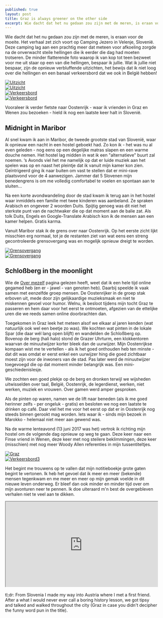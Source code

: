 ```yaml
---
published: true
layout: post
title: Graz is always greener on the other side
excerpt: Wie dacht dat het nu gedaan zou zijn met de meren, is eraan voor de moeite. Het verhaal zet zich voort op Camping Jezero in Velenje, Slovenië. Deze camping lag aan een prachtig meer dat meteen voor afkoeling zorgde na de onverwacht steile hellingen die ik eerder die dag had moeten trotseren. De minder flatterende foto waarop ik van kop tot teen bezweet voor me uit staar op een van die hellingen, bespaar ik jullie. Wat ik jullie niet bespaar, zijn de opnieuw verbluffende uitzichten, het bewijs dat ik niet loog over die hellingen en een banaal verkeersbord dat we ook in België hebben!
---
```

Wie dacht dat het nu gedaan zou zijn met de meren, is eraan voor de moeite. Het verhaal zet zich voort op Camping Jezero in Velenje, Slovenië. Deze camping lag aan een prachtig meer dat meteen voor afkoeling zorgde na de onverwacht steile hellingen die ik eerder die dag had moeten trotseren. De minder flatterende foto waarop ik van kop tot teen bezweet voor me uit staar op een van die hellingen, bespaar ik jullie. Wat ik jullie niet bespaar, zijn de opnieuw verbluffende uitzichten, het bewijs dat ik niet loog over die hellingen en een banaal verkeersbord dat we ook in België hebben!

<div class="row">
<article class="6u 12u$(xsmall) work-item">
<a href="{{ site.github.url }}/images/posts/Uitzicht1.jpg" class="image fit thumb"><img src="{{ site.github.url }}/images/posts/Uitzicht1_Small.jpg" alt="Uitzicht" /></a>
</article>
<article class="6u$ 12u$(xsmall) work-item">
<a href="{{ site.github.url }}/images/posts/Uitzicht2.jpg" class="image fit thumb"><img src="{{ site.github.url }}/images/posts/Uitzicht2_Small.jpg" alt="Uitzicht" /></a>
</article>
<article class="6u 12u$(xsmall) work-item">
<a href="{{ site.github.url }}/images/posts/Verkeersbord2.jpg" class="image fit thumb"><img src="{{ site.github.url }}/images/posts/Verkeersbord2_Small.jpg" alt="Verkeersbord" /></a>
</article>
<article class="6u$ 12u$(xsmall) work-item">
<a href="{{ site.github.url }}/images/posts/Verkeersbord1.jpg" class="image fit thumb"><img src="{{ site.github.url }}/images/posts/Verkeersbord1_Small.jpg" alt="Verkeersbord" /></a>
</article>
</div>

Vooraleer ik verder fietste naar Oostenrijk - waar ik vrienden in Graz en Wenen zou bezoeken - hield ik nog een laatste keer halt in Slovenië.

## Midnight in Maribor

Al snel kwam ik aan in Maribor, de tweede grootste stad van Slovenië, waar ik opnieuw een nacht in een hostel geboekt had. Zo kon ik - het was nu al even geleden - nog eens op een degelijke matras slapen en een warme douche nemen. Het hostel lag midden in wat ik een "alternatieve" buurt zal noemen. ‘s Avonds viel het me namelijk op dat er luide muziek aan het spelen was op en naast het pleintje dat ik vanuit mijn kamer kon zien. Geïntrigeerd ging ik naar buiten om vast te stellen dat er mini-rave plaatsvond voor de 4 aanwezigen. Jammer dat 5 Slovenen mijn benedengrens is om me volledig comfortabel te voelen en spontaan aan te sluiten... 

Na een korte avondwandeling door de stad kwam ik terug aan in het hostel waar inmiddels een familie met twee kinderen was aanbeland. Ze spraken Arabisch en ongeveer 2 woorden Duits. Spijtig genoeg was dit niet het sterkste punt van de nachtwaker die op dat moment aan de balie zat. Als tolk Duits, Engels en Google-Translate Arabisch kon ik de mensen aan een kamer helpen. Gratis karma. 

Vanuit Maribor stak ik de grens over naar Oostenrijk. Op het eerste zicht lijkt misschien erg normaal, tot je de restanten ziet van wat eens een streng gecontroleerde grensovergang was en mogelijk opnieuw dreigt te worden.

<div class="row">
<article class="6u 12u$(xsmall) work-item">
<a href="{{ site.github.url }}/images/posts/Grens1.jpg" class="image fit thumb"><img src="{{ site.github.url }}/images/posts/Grens1_Small.jpg" alt="Grensovergang" /></a>
</article>
<article class="6u$ 12u$(xsmall) work-item">
<a href="{{ site.github.url }}/images/posts/Grens2.jpg" class="image fit thumb"><img src="{{ site.github.url }}/images/posts/Grens2_Small.jpg" alt="Grensovergang" /></a>
</article>
</div>

## Schloßberg in the moonlight

Wie de [Over mezelf](http://on-going.org/about "Over mezelf") pagina gelezen heeft, weet dat ik een hele tijd online gegamed heb (en er - jawel - van genoten heb). Daarbij speelde ik vaak samen met eenzelfde groep mensen. De Oostenrijker in de groep stak erboven uit, mede door zijn gelijkaardige muzieksmaak en niet te miskennen gevoel voor humor. Welnu, ik besloot tijdens mijn tocht Graz te passeren en hem daar voor het eerst te ontmoeten, afgezien van de ettelijke uren die we reeds samen online doorbrachten dan.

Toegekomen in Graz leek het meteen alsof we elkaar al jaren kenden (wat natuurlijk ook wel een beetje zo was). We kochten wat pinten in de lokale Spar (die daar wél lang open blijft) en wandelden de Schloßberg op. Bovenop de berg (hali halo) stond de Grazer Uhrturm, een klokkentoren waarvan de minuutwijzer korter bleek dan de uurwijzer. Mijn Oostenrijkse kompaan wist me te vertellen - als ik het goed onthouden heb ten minste - dat dit was omdat er eerst enkel een uurwijzer hing die goed zichtbaar moest zijn voor de inwoners van de stad. Pas later werd de minuutwijzer toegevoegd die op dat moment minder belangrijk was. Een mini-geschiedenislesje. 

We zochten een goed plekje op de berg en dronken terwijl we wijsheden uitwisselden over taal, België, Oostenrijk, de legerdienst, werken, niet werken, muziek en vrouwen. Over gamen werd amper gesproken.

Als de pinten op waren, namen we de lift naar beneden (als ik me goed herinner zelfs - per ongeluk - gratis) en besloten we nog een laatste te drinken op café. Daar viel het me voor het eerst op dat er in Oostenrijk nog steeds binnen gerookt mag worden. Iets waar ik - sinds mijn bezoek in Marokko - helemaal niet meer aan gewend was.

Na de warme lenteavond (13 juni 2017 was het) vertrok ik richting mijn hostel om de volgende dag opnieuw op weg te gaan. Deze keer naar een Finse vriend in Wenen, deze keer met nog steilere beklimmingen, deze keer (misschien) met nog meer Woody Allen referenties in mijn tussentiteltjes.

<div class="row">
<article class="6u 12u$(xsmall) work-item">
<a href="{{ site.github.url }}/images/posts/Graz1.jpg" class="image fit thumb"><img src="{{ site.github.url }}/images/posts/Graz1_Small.jpg" alt="Graz" /></a>
</article>
<article class="6u$ 12u$(xsmall) work-item">
<a href="{{ site.github.url }}/images/posts/Verkeersbord3.jpg" class="image fit thumb"><img src="{{ site.github.url }}/images/posts/Verkeersbord3_Small.jpg" alt="Verkeersbord3" /></a>
</article>
</div>

Het begint me trouwens op te vallen dat mijn notitieboekje grote gaten begint te vertonen. Ik heb het gevoel dat ik meer en meer (bekende) mensen tegenkwam en me meer en meer op mijn gemak voelde in dit nieuwe leven onderweg. Er bleef dan ook minder en minder tijd over om mijn avonturen neer te pennen. Ik doe uiteraard m'n best de overgebleven verhalen niet te veel aan te dikken.

<style>.embed-container { position: relative; padding-bottom: 56.25%; height: 0; overflow: hidden; max-width: 100%; } .embed-container iframe, .embed-container object, .embed-container embed { position: absolute; top: 0; left: 0; width: 100%; height: 100%; }</style><div class='embed-container'><iframe src='https://www.google.com/maps/d/embed?mid=1h52MkOEyZpzAVWLbLCiISP-lOKk' width='640' height='480'></iframe></div>
<br>
tl;dr: From Slovenia I made my way into Austria where I met a first friend. After a what I would never ever call a boring history lesson, we got tipsy and talked and walked throughout the city (Graz in case you didn't decipher the funny word pun in the title).
